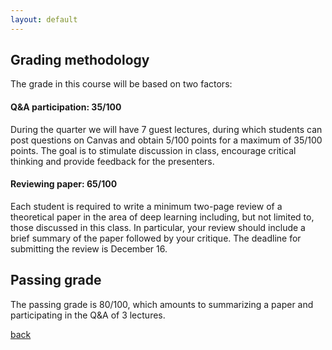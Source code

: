 ```yaml
---
layout: default
---
```


## Grading methodology
The grade in this course will be based on two factors:

#### Q&A participation: 35/100

During the quarter we will have 7 guest lectures, during which students can post questions on Canvas and obtain 5/100 points for a maximum of 35/100 points. The goal is to stimulate discussion in class, encourage critical thinking and provide feedback for the presenters.

#### Reviewing paper: 65/100 
Each student is required to write a minimum two-page review of a theoretical paper in the area of deep learning including, but not limited to, those discussed in this class. In particular, your review should include a brief summary of the paper followed by your critique. The deadline for submitting the review is December 16.

## Passing grade
The passing grade is 80/100, which amounts to summarizing a paper and participating in the Q&A of 3 lectures.

[back](./)
